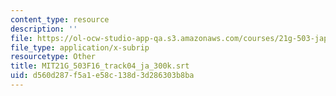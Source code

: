 ```yaml
---
content_type: resource
description: ''
file: https://ol-ocw-studio-app-qa.s3.amazonaws.com/courses/21g-503-japanese-iii-fall-2019/d560d287f5a1e58c138d3d286303b8ba_MIT21G_503F16_track04_ja_300k.srt
file_type: application/x-subrip
resourcetype: Other
title: MIT21G_503F16_track04_ja_300k.srt
uid: d560d287-f5a1-e58c-138d-3d286303b8ba
---
```

